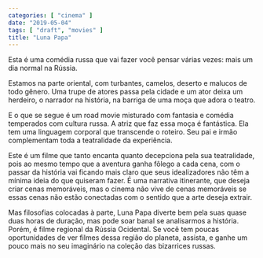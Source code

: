 ```yaml
---
categories: [ "cinema" ]
date: "2019-05-04"
tags: [ "draft", "movies" ]
title: "Luna Papa"
---
```

Esta é uma comédia russa que vai fazer você pensar várias vezes:
mais um dia normal na Rússia.

Estamos na parte oriental, com turbantes, camelos, deserto e malucos de
todo gênero. Uma trupe de atores passa pela cidade e um ator deixa um
herdeiro, o narrador na história, na barriga de uma moça que adora o
teatro.

E o que se segue é um road movie misturado com fantasia e
comédia temperados com cultura russa. A atriz que faz essa moça é
fantástica. Ela tem uma linguagem corporal que transcende o roteiro. Seu
pai e irmão complementam toda a teatralidade da experiência.

Este é um filme que tanto encanta quanto decepciona pela sua
teatralidade, pois ao mesmo tempo que a aventura ganha fôlego a
cada cena, com o passar da história vai ficando mais claro que seus
idealizadores não têm a mínima ideia do que quiseram fazer. É uma
narrativa itinerante, que deseja criar cenas memoráveis, mas o cinema
não vive de cenas memoráveis se essas cenas não estão conectadas
com o sentido que a arte deseja extrair.

Mas filosofias colocadas à parte, Luna Papa diverte bem pela suas
quase duas horas de duração, mas pode soar banal se analisarmos a
história. Porém, é filme regional da Rússia Ocidental. Se você tem
poucas oportunidades de ver filmes dessa região do planeta, assista,
e ganhe um pouco mais no seu imaginário na coleção das bizarrices
russas.
